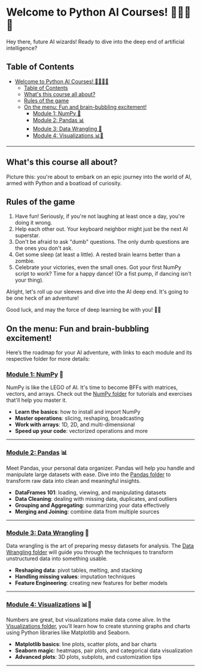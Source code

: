# Welcome to Python AI Courses! 🏊‍♂️🐍🧠

Hey there, future AI wizards! Ready to dive into the deep end of artificial intelligence?


## Table of Contents

- [Welcome to Python AI Courses! 🏊‍♂️🐍🧠](#welcome-to-python-ai-courses-️)
  - [Table of Contents](#table-of-contents)
  - [What's this course all about?](#whats-this-course-all-about)
  - [Rules of the game](#rules-of-the-game)
  - [On the menu: Fun and brain-bubbling excitement!](#on-the-menu-fun-and-brain-bubbling-excitement)
    - [Module 1: NumPy 📐](#module-1-numpy-)
    - [Module 2: Pandas 📊](#module-2-pandas-)
    - [Module 3: Data Wrangling 🧹](#module-3-data-wrangling-)
    - [Module 4: Visualizations 📊🎨](#module-4-visualizations-)

---

## What's this course all about?

Picture this: you're about to embark on an epic journey into the world of AI, armed with Python and a boatload of curiosity.

## Rules of the game

1. Have fun! Seriously, if you're not laughing at least once a day, you're doing it wrong.
2. Help each other out. Your keyboard neighbor might just be the next AI superstar.
3. Don't be afraid to ask "dumb" questions. The only dumb questions are the ones you don't ask.
4. Get some sleep (at least a little). A rested brain learns better than a zombie.
5. Celebrate your victories, even the small ones. Got your first NumPy script to work? Time for a happy dance! (Or a fist pump, if dancing isn't your thing).

Alright, let's roll up our sleeves and dive into the AI deep end. It's going to be one heck of an adventure!

Good luck, and may the force of deep learning be with you! 🚀🤖

## On the menu: Fun and brain-bubbling excitement!

Here’s the roadmap for your AI adventure, with links to each module and its respective folder for more details:

### [Module 1: NumPy](./Numpy) 📐

NumPy is like the LEGO of AI. It's time to become BFFs with matrices, vectors, and arrays. Check out the [NumPy folder](./numpy) for tutorials and exercises that'll help you master it.

- **Learn the basics**: how to install and import NumPy
- **Master operations**: slicing, reshaping, broadcasting
- **Work with arrays**: 1D, 2D, and multi-dimensional
- **Speed up your code**: vectorized operations and more

---

### [Module 2: Pandas](./Pandas) 📊

Meet Pandas, your personal data organizer. Pandas will help you handle and manipulate large datasets with ease. Dive into the [Pandas folder](./pandas) to transform raw data into clean and meaningful insights.

- **DataFrames 101**: loading, viewing, and manipulating datasets
- **Data Cleaning**: dealing with missing data, duplicates, and outliers
- **Grouping and Aggregating**: summarizing your data effectively
- **Merging and Joining**: combine data from multiple sources

---

### [Module 3: Data Wrangling](./Data-Wrangling) 🧹

Data wrangling is the art of preparing messy datasets for analysis. The [Data Wrangling folder](./data-wrangling) will guide you through the techniques to transform unstructured data into something usable.

- **Reshaping data**: pivot tables, melting, and stacking
- **Handling missing values**: imputation techniques
- **Feature Engineering**: creating new features for better models

---

### [Module 4: Visualizations](./Visualizations) 📊🎨

Numbers are great, but visualizations make data come alive. In the [Visualizations folder](./visualizations), you’ll learn how to create stunning graphs and charts using Python libraries like Matplotlib and Seaborn.

- **Matplotlib basics**: line plots, scatter plots, and bar charts
- **Seaborn magic**: heatmaps, pair plots, and categorical data visualization
- **Advanced plots**: 3D plots, subplots, and customization tips

---
